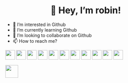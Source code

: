 <h1 align="center">👋 Hey, I’m robin!</h1>

- 👀 I’m interested in Github
- 🌱 I’m currently learning Github
- 💞️ I’m looking to collaborate on Github
- 📫 How to reach me?

<code><img height="30" src="https://raw.githubusercontent.com/robinskoogh/devicon/master/icons/csharp/csharp-original.svg"></code>
<code><img height="30" src="https://raw.githubusercontent.com/robinskoogh/devicon/master/icons/css3/css3-original.svg"></code>
<code><img height="30" src="https://raw.githubusercontent.com/robinskoogh/devicon/master/icons/docker/docker-original.svg"></code>
<code><img height="30" src="https://raw.githubusercontent.com/robinskoogh/devicon/master/icons/dotnetcore/dotnetcore-original.svg"></code>
<code><img height="30" src="https://raw.githubusercontent.com/robinskoogh/devicon/master/icons/git/git-original.svg"></code>
<code><img height="30" src="https://raw.githubusercontent.com/robinskoogh/devicon/master/icons/github/github-original.svg"></code>
<code><img height="30" src="https://raw.githubusercontent.com/robinskoogh/devicon/master/icons/html5/html5-original.svg"></code>
<code><img height="30" src="https://raw.githubusercontent.com/robinskoogh/devicon/master/icons/mongodb/mongodb-original.svg"></code>
<code><img height="30" src="https://raw.githubusercontent.com/robinskoogh/devicon/master/icons/visualstudio/visualstudio-plain.svg"></code>
<code><img height="30" src="https://raw.githubusercontent.com/robinskoogh/devicon/master/icons/vscode/vscode-original.svg"></code>
<code><img height="30" src=""></code>


<code><img height="40" src="https://raw.githubusercontent.com/robinskoogh/devicon/master/icons/linkedin/linkedin-original.svg"></code>

<!---
robinskoogh/robinskoogh is a ✨ special ✨ repository because its `README.md` (this file) appears on your GitHub profile.
You can click the Preview link to take a look at your changes.
--->
